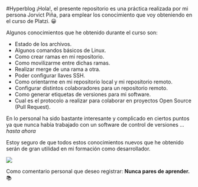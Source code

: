 #Hyperblog
¡Hola!, el presente repositorio es una práctica realizada por mi persona Jorvict Piña, para emplear los conocimiento que voy obteniendo en el curso de Platzi. 😀 

Algunos conocimientos que he obtenido durante el curso son:
* Estado de los archivos.
* Algunos comandos básicos de Linux.
* Como crear ramas en mi repositorio.
* Como movilizarme entre dichas ramas.
* Realizar merge de una rama a otra.
* Poder configurar llaves SSH.
* Como orientarme en mi repositorio local y mi repositorio remoto.
* Configurar distintos colaboradores para un repositorio remoto.
* Como generar etiquetas de versiones para mi software.
* Cual es el protocolo a realizar para colaborar en proyectos Open Source (Pull Request).

En lo personal ha sido bastante interesante y complicado en ciertos puntos ya que nunca había trabajado con un software de control de versiones ... *hasta ahora*

Estoy seguro de que todos estos conocimientos nuevos que he obtenido serán de gran utilidad en mi formación como desarrollador.

![](https://i.imgur.com/H6fSpk4.jpg)

Como comentario personal que deseo registrar: **Nunca pares de aprender.** 📚 